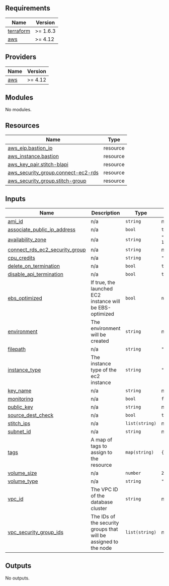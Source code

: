 <!-- BEGIN_TF_DOCS -->
## Requirements

| Name | Version |
|------|---------|
| <a name="requirement_terraform"></a> [terraform](#requirement\_terraform) | >= 1.6.3 |
| <a name="requirement_aws"></a> [aws](#requirement\_aws) | >= 4.12 |

## Providers

| Name | Version |
|------|---------|
| <a name="provider_aws"></a> [aws](#provider\_aws) | >= 4.12 |

## Modules

No modules.

## Resources

| Name | Type |
|------|------|
| [aws_eip.bastion_ip](https://registry.terraform.io/providers/hashicorp/aws/latest/docs/resources/eip) | resource |
| [aws_instance.bastion](https://registry.terraform.io/providers/hashicorp/aws/latest/docs/resources/instance) | resource |
| [aws_key_pair.stitch-blapi](https://registry.terraform.io/providers/hashicorp/aws/latest/docs/resources/key_pair) | resource |
| [aws_security_group.connect-ec2-rds](https://registry.terraform.io/providers/hashicorp/aws/latest/docs/resources/security_group) | resource |
| [aws_security_group.stitch-group](https://registry.terraform.io/providers/hashicorp/aws/latest/docs/resources/security_group) | resource |

## Inputs

| Name | Description | Type | Default | Required |
|------|-------------|------|---------|:--------:|
| <a name="input_ami_id"></a> [ami\_id](#input\_ami\_id) | n/a | `string` | n/a | yes |
| <a name="input_associate_public_ip_address"></a> [associate\_public\_ip\_address](#input\_associate\_public\_ip\_address) | n/a | `bool` | `true` | no |
| <a name="input_availability_zone"></a> [availability\_zone](#input\_availability\_zone) | n/a | `string` | `"us-east-1a"` | no |
| <a name="input_connect_rds_ec2_security_group"></a> [connect\_rds\_ec2\_security\_group](#input\_connect\_rds\_ec2\_security\_group) | n/a | `string` | n/a | yes |
| <a name="input_cpu_credits"></a> [cpu\_credits](#input\_cpu\_credits) | n/a | `string` | `"unlimited"` | no |
| <a name="input_delete_on_termination"></a> [delete\_on\_termination](#input\_delete\_on\_termination) | n/a | `bool` | `true` | no |
| <a name="input_disable_api_termination"></a> [disable\_api\_termination](#input\_disable\_api\_termination) | n/a | `bool` | `true` | no |
| <a name="input_ebs_optimized"></a> [ebs\_optimized](#input\_ebs\_optimized) | If true, the launched EC2 instance will be EBS-optimized | `bool` | `null` | no |
| <a name="input_environment"></a> [environment](#input\_environment) | The environment will be created | `string` | n/a | yes |
| <a name="input_filepath"></a> [filepath](#input\_filepath) | n/a | `string` | `"."` | no |
| <a name="input_instance_type"></a> [instance\_type](#input\_instance\_type) | The instance type of the ec2 instance | `string` | `"t3.micro"` | no |
| <a name="input_key_name"></a> [key\_name](#input\_key\_name) | n/a | `string` | n/a | yes |
| <a name="input_monitoring"></a> [monitoring](#input\_monitoring) | n/a | `bool` | `false` | no |
| <a name="input_public_key"></a> [public\_key](#input\_public\_key) | n/a | `string` | n/a | yes |
| <a name="input_source_dest_check"></a> [source\_dest\_check](#input\_source\_dest\_check) | n/a | `bool` | `true` | no |
| <a name="input_stitch_ips"></a> [stitch\_ips](#input\_stitch\_ips) | n/a | `list(string)` | n/a | yes |
| <a name="input_subnet_id"></a> [subnet\_id](#input\_subnet\_id) | n/a | `string` | n/a | yes |
| <a name="input_tags"></a> [tags](#input\_tags) | A map of tags to assign to the resource | `map(string)` | `{}` | no |
| <a name="input_volume_size"></a> [volume\_size](#input\_volume\_size) | n/a | `number` | `20` | no |
| <a name="input_volume_type"></a> [volume\_type](#input\_volume\_type) | n/a | `string` | `"gp3"` | no |
| <a name="input_vpc_id"></a> [vpc\_id](#input\_vpc\_id) | The VPC ID of the database cluster | `string` | n/a | yes |
| <a name="input_vpc_security_group_ids"></a> [vpc\_security\_group\_ids](#input\_vpc\_security\_group\_ids) | The IDs of the security groups that will be assigned to the node | `list(string)` | n/a | yes |

## Outputs

No outputs.
<!-- END_TF_DOCS -->
